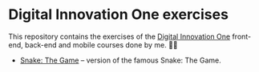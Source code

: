 # Digital Innovation One exercises

This repository contains the exercises of the [Digital Innovation One](https://digitalinnovation.one/) front-end, back-end and mobile courses done by me. :student:

- [Snake: The Game](https://dio-snake-the-game.netlify.app/) – version of the famous Snake: The Game.
